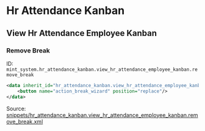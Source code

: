 # Hr Attendance Kanban

## View Hr Attendance Employee Kanban

### Remove Break

ID: `mint_system.hr_attendance_kanban.view_hr_attendance_employee_kanban.remove_break`

```xml
<data inherit_id="hr_attendance_kanban.view_hr_attendance_employee_kanban" priority="50">
    <button name="action_break_wizard" position="replace"/>
</data>

```
Source: [snippets/hr_attendance_kanban.view_hr_attendance_employee_kanban.remove_break.xml](https://github.com/Mint-System/Odoo-Build/tree/main/snippets/hr_attendance_kanban.view_hr_attendance_employee_kanban.remove_break.xml)

